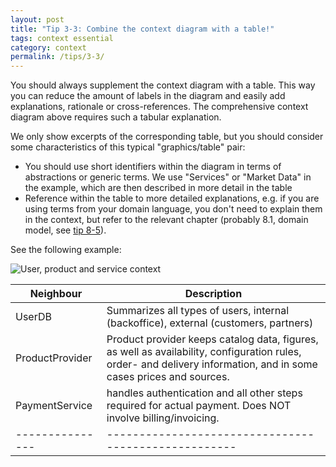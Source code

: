 ```yaml
---
layout: post
title: "Tip 3-3: Combine the context diagram with a table!"
tags: context essential
category: context
permalink: /tips/3-3/
---
```


You should always supplement the context diagram with a table. This way you can
reduce the amount of labels in the diagram and easily add explanations, rationale
or cross-references. The comprehensive context diagram above requires such a
tabular explanation.

We only show excerpts of the corresponding table, but you should consider some
characteristics of this typical "graphics/table" pair:

* You should use short identifiers within the diagram in terms of abstractions or generic terms. We use "Services" or "Market Data" in the example, which are then described in more detail in the table
* Reference within the table to more detailed explanations, e.g. if you are using terms from your domain language, you don't need to explain them in the context, but refer to the relevant chapter (probably 8.1, domain model, see [tip 8-5](/tips/8-5)).

See the following example:

![User, product and service context]({{site.imageurl}}/03-context-user-product-service.png)


| Neighbour     | Description                                            |
|---------------|----------------------------------------------------|
| UserDB          | Summarizes all types of users, internal (backoffice), external (customers, partners) |
| ProductProvider  | Product provider keeps catalog data, figures, as well as availability, configuration rules, order- and delivery information, and in some cases prices and sources. |
| PaymentService      | handles authentication and all other steps required for actual payment. Does NOT involve billing/invoicing. |
|---------------|----------------------------------------------------|
